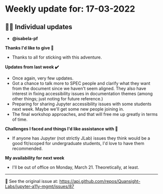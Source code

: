 # Weekly update for: 17-03-2022

## :singer: Individual updates

- **@isabela-pf** 

 **Thanks I'd like to give 🙌**
- Thanks to all for sticking with this adventure.

**Updates from last week :heavy_check_mark:**
- Once again, very few updates.
- Got a chance to talk more to SPEC people and clarify what they want from the document since we haven't seem aligned. They also have interest in fixing accessibility issues in documentation themes (among other things; just noting for future reference.)
- Preparing for sharing Jupyter accessibility issues with some students next week. Maybe we'll get some new people joining in.
- The final workshop approaches, and that will free me up greatly in terms of time.

**Challenges I faced and things I'd like assistance with 🙏**
- If anyone has Jupyter (not strictly JLab) issues they think would be a good fit/scoped for undergraduate students, I'd love to have them recommended.

**My availability for next week**
- I'll be out of office on Monday, March 21. Theoretically, at least. 
---


:link: See the original issue at: <https://api.github.com/repos/Quansight-Labs/jupyter-a11y-mgmt/issues/87>

